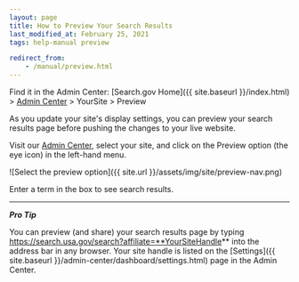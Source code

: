 ```yaml
---
layout: page
title: How to Preview Your Search Results
last_modified_at: February 25, 2021
tags: help-manual preview

redirect_from:
    - /manual/preview.html
---
```


Find it in the Admin Center: [Search.gov Home]({{ site.baseurl }}/index.html) > [Admin Center](https://search.usa.gov/sites/) > YourSite > Preview

<i class="icon-eye-open"></i> As you update your site's display settings, you can preview your search results page before pushing the changes to your live website.

Visit our [Admin Center](https://search.usa.gov/sites/), select your site, and click on the Preview option (the eye icon) in the left-hand menu.

![Select the preview option]({{ site.url }}/assets/img/site/preview-nav.png)

Enter a term in the box to see search results.

---

***Pro Tip*** 

You can preview (and share) your search results page by typing https://search.usa.gov/search?affiliate=**YourSiteHandle** into the address bar in any browser. Your site handle is listed on the [Settings]({{ site.baseurl }}/admin-center/dashboard/settings.html) page in the Admin Center.
